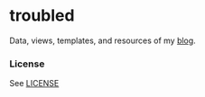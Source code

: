 # troubled

Data, views, templates, and resources of my [blog](http://troubled.pro).

### License

See [LICENSE](https://raw.github.com/michaelnisi/michaelnisi:/master/LICENSE)
